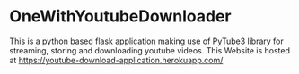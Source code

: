 # OneWithYoutubeDownloader
This is a python based flask application making use of PyTube3 library for streaming, storing and downloading youtube videos. This Website is hosted at https://youtube-download-application.herokuapp.com/
